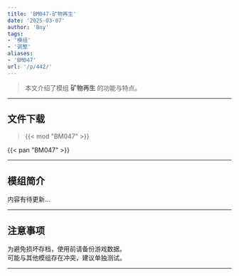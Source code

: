 ```yaml
---
title: 'BM047-矿物再生'
date: '2025-03-07'
author: 'Bny'
tags:
- '模组'
- '调整'
aliases:
- 'BM047'
url: '/p/442/'
---
```


> 本文介绍了模组 **矿物再生** 的功能与特点。

---

## 文件下载  

> {{< mod "BM047" >}}  

{{< pan "BM047" >}}  

---

## 模组简介

>  
内容有待更新...  

---

## 注意事项

>  
为避免损坏存档，使用前请备份游戏数据。  
可能与其他模组存在冲突，建议单独测试。  

---

